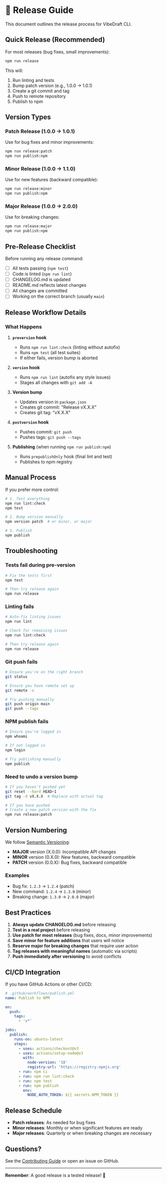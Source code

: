 # 🚀 Release Guide

This document outlines the release process for VibeDraft CLI.

## Quick Release (Recommended)

For most releases (bug fixes, small improvements):

```bash
npm run release
```

This will:
1. Run linting and tests
2. Bump patch version (e.g., 1.0.0 → 1.0.1)
3. Create a git commit and tag
4. Push to remote repository
5. Publish to npm

## Version Types

### Patch Release (1.0.0 → 1.0.1)
Use for bug fixes and minor improvements:
```bash
npm run release:patch
npm run publish:npm
```

### Minor Release (1.0.0 → 1.1.0)
Use for new features (backward compatible):
```bash
npm run release:minor
npm run publish:npm
```

### Major Release (1.0.0 → 2.0.0)
Use for breaking changes:
```bash
npm run release:major
npm run publish:npm
```

## Pre-Release Checklist

Before running any release command:

- [ ] All tests passing (`npm test`)
- [ ] Code is linted (`npm run lint`)
- [ ] CHANGELOG.md is updated
- [ ] README.md reflects latest changes
- [ ] All changes are committed
- [ ] Working on the correct branch (usually `main`)

## Release Workflow Details

### What Happens

1. **`preversion` hook**
   - Runs `npm run lint:check` (linting without autofix)
   - Runs `npm test` (all test suites)
   - If either fails, version bump is aborted

2. **`version` hook**
   - Runs `npm run lint` (autofix any style issues)
   - Stages all changes with `git add -A`

3. **Version bump**
   - Updates version in `package.json`
   - Creates git commit: "Release vX.X.X"
   - Creates git tag: "vX.X.X"

4. **`postversion` hook**
   - Pushes commit: `git push`
   - Pushes tags: `git push --tags`

5. **Publishing** (when running `npm run publish:npm`)
   - Runs `prepublishOnly` hook (final lint and test)
   - Publishes to npm registry

## Manual Process

If you prefer more control:

```bash
# 1. Test everything
npm run lint:check
npm test

# 2. Bump version manually
npm version patch  # or minor, or major

# 3. Publish
npm publish
```

## Troubleshooting

### Tests fail during pre-version
```bash
# Fix the tests first
npm test

# Then try release again
npm run release
```

### Linting fails
```bash
# Auto-fix linting issues
npm run lint

# Check for remaining issues
npm run lint:check

# Then try release again
npm run release
```

### Git push fails
```bash
# Ensure you're on the right branch
git status

# Ensure you have remote set up
git remote -v

# Try pushing manually
git push origin main
git push --tags
```

### NPM publish fails
```bash
# Ensure you're logged in
npm whoami

# If not logged in
npm login

# Try publishing manually
npm publish
```

### Need to undo a version bump
```bash
# If you haven't pushed yet
git reset --hard HEAD~1
git tag -d vX.X.X  # Replace with actual tag

# If you have pushed
# Create a new patch version with the fix
npm run release:patch
```

## Version Numbering

We follow [Semantic Versioning](https://semver.org/):

- **MAJOR** version (X.0.0): Incompatible API changes
- **MINOR** version (0.X.0): New features, backward compatible
- **PATCH** version (0.0.X): Bug fixes, backward compatible

### Examples

- Bug fix: `1.2.3` → `1.2.4` (patch)
- New command: `1.2.4` → `1.3.0` (minor)
- Breaking change: `1.3.0` → `2.0.0` (major)

## Best Practices

1. **Always update CHANGELOG.md** before releasing
2. **Test in a real project** before releasing
3. **Use patch for most releases** (bug fixes, docs, minor improvements)
4. **Save minor for feature additions** that users will notice
5. **Reserve major for breaking changes** that require user action
6. **Tag releases with meaningful names** (automatic via scripts)
7. **Push immediately after versioning** to avoid conflicts

## CI/CD Integration

If you have GitHub Actions or other CI/CD:

```yaml
# .github/workflows/publish.yml
name: Publish to NPM

on:
  push:
    tags:
      - 'v*'

jobs:
  publish:
    runs-on: ubuntu-latest
    steps:
      - uses: actions/checkout@v3
      - uses: actions/setup-node@v3
        with:
          node-version: '18'
          registry-url: 'https://registry.npmjs.org'
      - run: npm ci
      - run: npm run lint:check
      - run: npm test
      - run: npm publish
        env:
          NODE_AUTH_TOKEN: ${{ secrets.NPM_TOKEN }}
```

## Release Schedule

- **Patch releases**: As needed for bug fixes
- **Minor releases**: Monthly or when significant features are ready
- **Major releases**: Quarterly or when breaking changes are necessary

## Questions?

See the [Contributing Guide](./CONTRIBUTING.md) or open an issue on GitHub.

---

**Remember**: A good release is a tested release! 🎉

